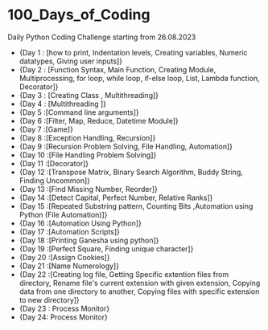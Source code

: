# 100_Days_of_Coding
Daily Python Coding Challenge starting from 26.08.2023

* {Day 1 : [how to print, Indentation levels, Creating variables, Numeric datatypes, Giving user inputs]}
* {Day 2 : [Function Syntax, Main Function, Creating Module, Multiprocessing, for loop, while loop, if-else loop, List, Lambda function, Decorator]}
* {Day 3 : [Creating Class , Multithreading]}
* {Day 4 : [Multithreading ]}
* {Day 5 :[Command line arguments]}
* {Day 6 :[Filter, Map, Reduce, Datetime Module]}
* {Day 7 :[Game]}
* {Day 8 :[Exception Handling, Recursion]}
* {Day 9 :[Recursion Problem Solving, File Handling, Automation]}
* {Day 10 :[File Handling Problem Solving]}
* {Day 11 :[Decorator]}
* {Day 12 :[Transpose Matrix, Binary Search Algorithm, Buddy String, Finding Uncommon]}
* {Day 13 :[Find Missing Number, Reorder]}
* {Day 14 :[Detect Capital, Perfect Number, Relative Ranks]}
* {Day 15 :[Repeated Substring pattern, Counting Bits ,Automation using Python (File Automation)]}
* {Day 16 :[Automation Using Python]}
* {Day 17 :[Automation Scripts]}
* {Day 18 :[Printing Ganesha using python]}
* {Day 19 :[Perfect Square, Finding unique character]}
* {Day 20 :[Assign Cookies]}
* {Day 21 :[Name Numerology]}
* {Day 22 :[Creating log file, Getting Specific extention files from directory, Rename file's current extension with given extension, Copying data from one directory to another, Copying files with specific extension to new directory]}
* {Day 23 : Process Monitor}
* {Day 24: Process Monitor}